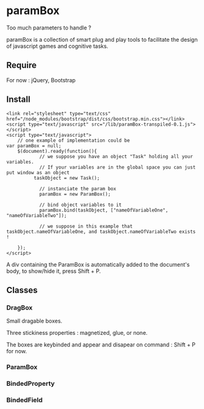# paramBox

Too much parameters to handle ? 

paramBox is a collection of smart plug and play tools to facilitate the design of javascript games and cognitive tasks.

## Require

For now : jQuery, Bootstrap

## Install
	<link rel="stylesheet" type="text/css" href="/node_modules/bootstrap/dist/css/bootstrap.min.css"></link>
	<script type="text/javascript" src="/lib/paramBox-transpiled-0.1.js"></script>
	<script type="text/javascript">
		// one example of implementation could be
    var paramBox = null;
		$(document).ready(function(){
				// we suppose you have an object "Task" holding all your variables. 
				// If your variables are in the global space you can just put window as an object
			  taskObject = new Task();			
				
				// instanciate the param box
				paramBox = new ParamBox();

				// bind object variables to it
				paramBox.bind(taskObject, ["nameOfVariableOne", "nameOfVariableTwo"]);

				// we suppose in this example that taskObject.nameOfVariableOne, and taskObject.nameOfVariableTwo exists !
			
		});
	</script>


A div containing the ParamBox is automatically added to the document's body, to show/hide it, press Shift + P.


## Classes

### DragBox

Small dragable boxes. 

Three stickiness properties : magnetized, glue, or none.

The boxes are keybinded and appear and disapear on command : Shift + P for now.


### ParamBox

### BindedProperty

### BindedField

